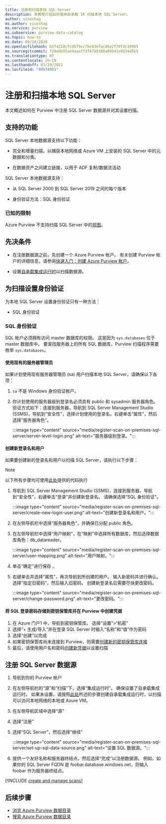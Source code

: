 ```yaml
---
title: 注册和扫描本地 SQL Server
description: 本教程介绍如何使用自承载 IR 扫描本地 SQL Server。
author: viseshag
ms.author: viseshag
ms.service: purview
ms.subservice: purview-data-catalog
ms.topic: how-to
ms.date: 09/18/2020
ms.openlocfilehash: b5f4218cfcd5f9ccfbe43efac46e2f70fdc30905
ms.sourcegitcommit: f28ebb95ae9aaaff3f87d8388a09b41e0b3445b5
ms.translationtype: HT
ms.contentlocale: zh-CN
ms.lasthandoff: 03/29/2021
ms.locfileid: "99574951"
---
```

# <a name="register-and-scan-an-on-premises-sql-server"></a>注册和扫描本地 SQL Server

本文概述如何在 Purview 中注册 SQL Server 数据源并对其设置扫描。

## <a name="supported-capabilities"></a>支持的功能

SQL Server 本地数据源支持以下功能：

- 完全和增量扫描，以捕获本地网络或 Azure VM 上安装的 SQL Server 中的元数据和分类。

- 在数据资产之间建立链接，以用于 ADF 复制/数据流活动

SQL Server 本地数据源支持：

- 从 SQL Server 2000 到 SQL Server 2019 之间的每个版本

- 身份验证方法：SQL 身份验证

### <a name="known-limitations"></a>已知的限制

Azure Purview 不支持扫描 SQL Server 中的[视图](/sql/relational-databases/views/views)。

## <a name="prerequisites"></a>先决条件

- 在注册数据源之前，先创建一个 Azure Purview 帐户。 有关创建 Purview 帐户的详细信息，请参阅[快速入门：创建 Azure Purview 帐户](create-catalog-portal.md)。

- 设置[自承载集成运行时](manage-integration-runtimes.md)以扫描数据源。

## <a name="setting-up-authentication-for-a-scan"></a>为扫描设置身份验证

为本地 SQL Server 设置身份验证只有一种方法：

- SQL 身份验证

### <a name="sql-authentication"></a>SQL 身份验证

SQL 帐户必须拥有访问 master 数据库的权限。 这是因为 `sys.databases` 位于 master 数据库中。 要查找服务器上的所有 SQL 数据库，Purview 扫描程序需要枚举 `sys.databases`。

#### <a name="using-an-existing-server-administrator"></a>使用现有的服务器管理员

如果计划使用现有服务器管理员 (sa) 用户扫描本地 SQL Server，请确保以下各项：

1. `sa` 不是 Windows 身份验证帐户。

2. 你计划使用的服务器级别登录名必须具有 public 和 sysadmin 服务器角色。 验证方式如下：连接到服务器，导航到 SQL Server Management Studio (SSMS)，导航到“安全性”，选择计划使用的登录名，右键单击“属性”，然后选择“服务器角色”。

   :::image type="content" source="media/register-scan-on-premises-sql-server/server-level-login.png" alt-text="服务器级别登录。":::

#### <a name="creating-a-new-login-and-user"></a>创建新登录名和用户

如果要创建新的登录名和用户以扫描 SQL Server，请执行以下步骤：

> [!Note]
   > 以下所有步骤均可使用[此处](https://github.com/Azure/Purview-Samples/blob/master/TSQL-Code-Permissions/grant-access-to-on-prem-sql-databases.sql)提供的代码执行

1. 导航到 SQL Server Management Studio (SSMS)，连接到服务器，导航到“安全性”，右键单击“登录”并创建新登录名。 请确保选择“SQL 身份验证”。

   :::image type="content" source="media/register-scan-on-premises-sql-server/create-new-login-user.png" alt-text="创建新登录名和用户。":::

2. 在左侧导航栏中选择“服务器角色”，并确保已分配 public 角色。

3. 在左侧导航栏中选择“用户映射”，在“映射”中选择所有数据库，然后选择数据库角色：db_datareader。

   :::image type="content" source="media/register-scan-on-premises-sql-server/user-mapping.png" alt-text="用户映射。":::

4. 单击“确定”进行保存  。

5. 右键单击并选择“属性”，再次导航到所创建的用户。 输入新密码并进行确认。 选择“指定旧密码”，然后输入旧密码。 创建新登录名后需要尽快更改密码。

   :::image type="content" source="media/register-scan-on-premises-sql-server/change-password.png" alt-text="更改密码。":::

#### <a name="storing-your-sql-login-password-in-a-key-vault-and-creating-a-credential-in-purview"></a>将 SQL 登录密码存储到密钥保管库并在 Purview 中创建凭据

1. 在 Azure 门户1 中，导航到密钥保管库。 选择“设置”>“机密”
1. 选择“+ 生成/导入”并在登录 SQL Server 时输入“名称”和“值”作为密码  
1. 选择“创建”以完成
1. 如果密钥保管库尚未连接到 Purview，则需要[创建新的密钥保管库连接](manage-credentials.md#create-azure-key-vaults-connections-in-your-azure-purview-account)
1. 最后，请使用用户名和密码[创建新凭据](manage-credentials.md#create-a-new-credential)以设置扫描 

## <a name="register-a-sql-server-data-source"></a>注册 SQL Server 数据源

1. 导航到你的 Purview 帐户

1. 在左侧导航栏的“源”和“扫描”下，选择“集成运行时”。 确保设置了自承载集成运行时。 如果未设置，请按照[此处](manage-integration-runtimes.md)所述的步骤创建自承载集成运行时，以扫描可以访问本地网络的本地或 Azure VM。

1. 在左侧导航区域中选择“源”

1. 选择“注册”

1. 选择“SQL Server”，然后选择“继续”

   :::image type="content" source="media/register-scan-on-premises-sql-server/set-up-sql-data-source.png" alt-text="设置 SQL 数据源。":::

5. 提供一个友好名称和服务器终结点，然后选择“完成”以注册数据源。 例如，如果你的 SQL Server FQDN 是 foobar.database.windows.net，则输入 foobar 作为服务器终结点。

[!INCLUDE [create and manage scans](includes/manage-scans.md)]

## <a name="next-steps"></a>后续步骤

- [浏览 Azure Purview 数据目录](how-to-browse-catalog.md)
- [搜索 Azure Purview 数据目录](how-to-search-catalog.md)
